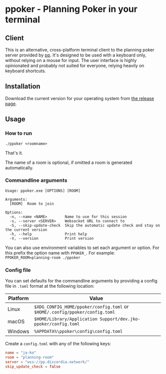 # ppoker - Planning Poker in your terminal

## Client

This is an alternative, cross-platform terminal client to the planning poker server provided by
[pp](https://github.com/sne11ius/pp). It's designed to be used with a keyboard only, without relying on a mouse for
input. The user interface is highly opinionated and probably not suited for everyone, relying heavily on keyboard
shortcuts.

## Installation

Download the current version for your operating system from [the release page](https://github.com/ja-ko/ppoker/releases).

## Usage

### How to run
```shell
./ppoker <roomname>
```
That's it. 

The name of a room is optional, if omitted a room is generated automatically. 

### Commandline arguments
```
Usage: ppoker.exe [OPTIONS] [ROOM]

Arguments:
  [ROOM]  Room to join

Options:
  -n, --name <NAME>        Name to use for this session
  -s, --server <SERVER>    Websocket URL to connect to
  -S, --skip-update-check  Skip the automatic update check and stay on the current version
  -h, --help               Print help
  -V, --version            Print version
```

You can also use environment variables to set each argument or option. For this prefix the option name with 
`PPOKER_`. For example: `PPOKER_ROOM=planning-room ./ppoker`


### Config file

You can set defaults for the commandline arguments by providing a config file in `.toml` format at the following 
location:

| Platform | Value                                                                       |
|----------|-----------------------------------------------------------------------------|
| Linux    | `$XDG_CONFIG_HOME/ppoker/config.toml` or `$HOME/.config/ppoker/config.toml` |
| macOS    | `$HOME/Library/Application Support/dev.jko-ppoker/config.toml`              |
| Windows  | `%APPDATA%\ppoker\config\config.toml`                                       |

Create a `config.toml` with any of the following keys:
```toml 
name = "ja-ko"
room = "planning-room"
server = "wss://pp.discordia.network/"
skip_update_check = false
```
